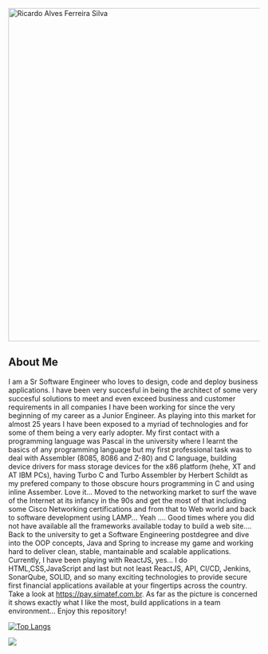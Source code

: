 

<a href="https://ferreiras.dev.br"><img src="https://ferreiras.dev.br/assets/images/gitHub/shutterstock_72897715.jpg" width="1000" height="667" alt="Ricardo Alves Ferreira Silva"/></a>
## About Me
I am a Sr Software Engineer who loves to design, code and deploy business applications. I have been very succesful in being the architect of some very succesful solutions to meet and even exceed business and customer requirements in all companies I have been working for since the very beginning of my career as a Junior Engineer. As playing into this market for almost 25 years I have been exposed to a myriad of technologies and for some of them being a very early adopter. My first contact with a programming language was Pascal in the university where I learnt the basics of any programming language but my first professional task was to deal with  Assembler (8085, 8086 and Z-80) and C language, building device drivers for mass storage devices for the x86 platform (hehe, XT and AT IBM PCs), having Turbo C and Turbo Assembler by Herbert Schildt as my prefered company to those obscure hours programming in C and using inline Assember. Love it... Moved to the networking market to surf the wave of the Internet at its infancy in the 90s and get the most of that including some Cisco Networking certifications and from that to Web world and back to software development using LAMP... Yeah .... Good times where you did not have available all the frameworks available today to build a web site.... Back to the university to get a Software Engineering postdegree and dive into the OOP concepts, Java and Spring to increase my game and working hard to deliver clean, stable, mantainable and scalable applications. Currently, I have been playing with ReactJS, yes... I do HTML,CSS,JavaScript and last but not least ReactJS, API, CI/CD, Jenkins, SonarQube, SOLID, and so many exciting technologies to provide secure first financial applications available at your fingertips across the country. Take a look at https://pay.simatef.com.br. As far as the picture is concerned it shows exactly what I like the most, build applications in a team environment... Enjoy this repository!

[![Top Langs](https://github-readme-stats-git-masterrstaa-rickstaa.vercel.app/api/top-langs/?username=rnhc1000&theme=dracula)](https://github.com/rnhc1000/github-readme-stats)

<picture>
  <source
    srcset="https://github-readme-stats.vercel.app/api?username=rnhc1000&show_icons=true&theme=dark"
    media="(prefers-color-scheme: dark)"
  />
  <source
    srcset="https://github-readme-stats.vercel.app/api?username=rnhc1000&show_icons=true"
    media="(prefers-color-scheme: light), (prefers-color-scheme: no-preference)"
  />
  <img src="https://github-readme-stats.vercel.app/api?username=rnhc1000&show_icons=true" />
</picture>



